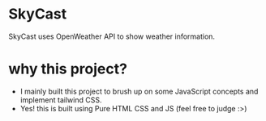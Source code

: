 # SkyCast
SkyCast uses OpenWeather API to show weather information.

# why this project?
- I mainly built this project to brush up on some JavaScript concepts and implement tailwind CSS.
- Yes! this is built using Pure HTML CSS and JS (feel free to judge :>)
